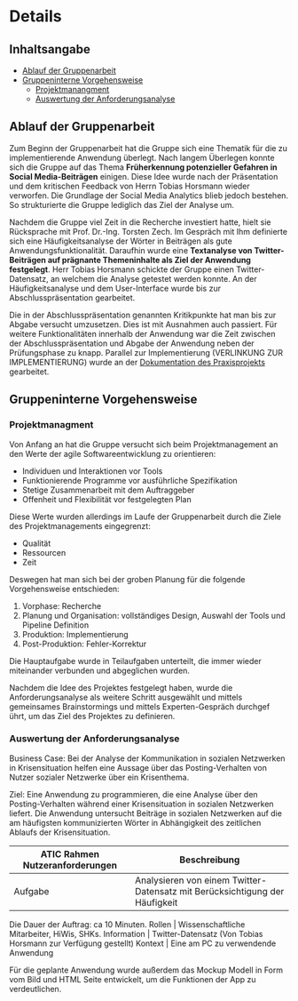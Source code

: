 # Details
## Inhaltsangabe 
- [Ablauf der Gruppenarbeit](#ablauf-der-gruppenarbeit) 
- [Gruppeninterne Vorgehensweise](#gruppeninterne-vorgehensweise)
  - [Projektmanangment](#projektmanagment) 
  - [Auswertung der Anforderungsanalyse](#auswertung-der-anforderungsanalyse) 
  
## Ablauf der Gruppenarbeit
Zum Beginn der Gruppenarbeit hat die Gruppe sich eine Thematik für die zu implementierende Anwendung überlegt. Nach langem Überlegen konnte sich die Gruppe auf das Thema **Früherkennung potenzieller Gefahren in Social Media-Beiträgen** einigen. Diese Idee wurde nach der Präsentation und dem kritischen Feedback von Herrn Tobias Horsmann wieder verworfen. Die Grundlage der Social Media Analytics blieb jedoch bestehen. So strukturierte die Gruppe lediglich das Ziel der Analyse um.

Nachdem die Gruppe viel Zeit in die Recherche investiert hatte, hielt sie Rücksprache mit Prof. Dr.-Ing. Torsten Zech. Im Gespräch mit Ihm definierte sich eine Häufigkeitsanalyse der Wörter in Beiträgen als gute Anwendungsfunktionalität. Daraufhin wurde eine **Textanalyse von Twitter-Beiträgen auf prägnante Themeninhalte als Ziel der Anwendung festgelegt**. Herr Tobias Horsmann schickte der Gruppe einen Twitter-Datensatz, an welchem die Analyse getestet werden konnte. An der Häufigkeitsanalyse und dem User-Interface wurde bis zur Abschlusspräsentation gearbeitet.

Die in der Abschlusspräsentation genannten Kritikpunkte hat man bis zur Abgabe versucht umzusetzen. Dies ist mit Ausnahmen auch passiert. Für weitere Funktionalitäten innerhalb der Anwendung war die Zeit zwischen der Abschlusspräsentation und Abgabe der Anwendung neben der Prüfungsphase zu knapp. Parallel zur Implementierung (VERLINKUNG ZUR IMPLEMENTIERUNG) wurde an der [Dokumentation des Praxisprojekts](README.md) gearbeitet.


## Gruppeninterne Vorgehensweise

### Projektmanagment 
Von Anfang an hat die Gruppe versucht sich beim Projektmanagement an den Werte der agile Softwareentwicklung zu orientieren:
- Individuen und Interaktionen vor Tools
- Funktionierende Programme vor ausführliche Spezifikation
- Stetige Zusammenarbeit mit dem Auftraggeber
- Offenheit und Flexibilität vor festgelegten Plan

Diese Werte wurden allerdings im Laufe der Gruppenarbeit durch die Ziele des Projektmanagements eingegrenzt: 
- Qualität
- Ressourcen
- Zeit

Deswegen hat man sich bei der groben Planung für die folgende Vorgehensweise entschieden:
1. Vorphase: Recherche
2. Planung und Organisation: vollständiges Design, Auswahl der Tools und Pipeline Definition
3. Produktion: Implementierung
4. Post-Produktion: Fehler-Korrektur 					

Die Hauptaufgabe wurde in Teilaufgaben unterteilt, die immer wieder miteinander verbunden und abgeglichen wurden.

Nachdem die Idee des Projektes festgelegt haben, wurde die Anforderungsanalyse als weitere Schritt ausgewählt und mittels gemeinsames Brainstormings und mittels Experten-Gespräch durchgef ührt, um das Ziel des Projektes zu definieren.

### Auswertung der Anforderungsanalyse  																							
Business Case: Bei der Analyse der Kommunikation in sozialen Netzwerken in Krisensituation helfen eine Aussage über das Posting-Verhalten von Nutzer sozialer Netzwerke über ein Krisenthema.

Ziel: Eine Anwendung zu programmieren, die eine Analyse über den Posting-Verhalten während einer Krisensituation in sozialen Netzwerken liefert. Die Anwendung untersucht Beiträge in sozialen Netzwerken auf die am häufigsten kommunizierten Wörter in Abhängigkeit des zeitlichen Ablaufs der Krisensituation.

ATIC Rahmen Nutzeranforderungen | Beschreibung
------------------- | ------------ 
Aufgabe | Analysieren von einem Twitter-Datensatz mit Berücksichtigung der Häufigkeit
Die Dauer der Auftrag: ca 10 Minuten.
Rollen | Wissenschaftliche Mitarbeiter, HiWis, SHKs.
Information | Twitter-Datensatz (Von Tobias Horsmann zur Verfügung gestellt)
Kontext | Eine am PC zu verwendende Anwendung 

Für die geplante Anwendung wurde außerdem das Mockup Modell in Form vom Bild und HTML Seite entwickelt, um die Funktionen der App zu verdeutlichen.
